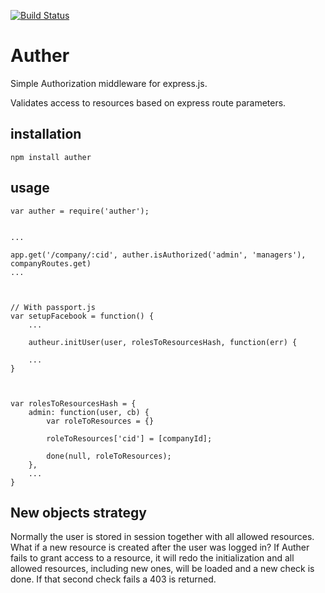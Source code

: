 [![Build Status](https://secure.travis-ci.org/anderslarsson/Auther.png)](http://travis-ci.org/anderslarsson/Auther)


# Auther

Simple Authorization middleware for express.js. 

Validates access to resources based on express route parameters.


## installation

	npm install auther


## usage

	var auther = require('auther');


	...

	app.get('/company/:cid', auther.isAuthorized('admin', 'managers'), companyRoutes.get)	
	...


		
	// With passport.js
	var setupFacebook = function() {
		...

		autheur.initUser(user, rolesToResourcesHash, function(err) {

		...
	}



	var rolesToResourcesHash = {
		admin: function(user, cb) {
			var roleToResources = {}

			roleToResources['cid'] = [companyId];

			done(null, roleToResources);
		}, 
		...
	}


## New objects strategy

Normally the user is stored in session together with all allowed resources. What if a new resource is created after the user was logged in? 
If Auther fails to grant access to a resource, it will redo the initialization and all allowed resources, including new ones, will be loaded and 
a new check is done. If that second check fails a 403 is returned. 	



